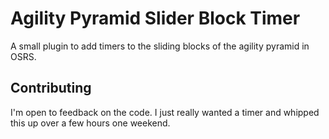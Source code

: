 # Agility Pyramid Slider Block Timer
A small plugin to add timers to the sliding blocks of the agility pyramid in OSRS.

## Contributing
I'm open to feedback on the code. I just really wanted a timer and whipped this up
over a few hours one weekend. 